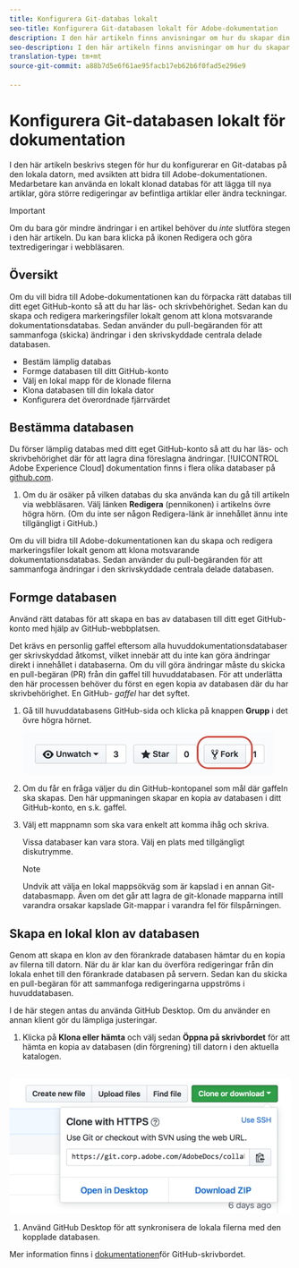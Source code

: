```yaml
---
title: Konfigurera Git-databas lokalt
seo-title: Konfigurera Git-databasen lokalt för Adobe-dokumentation
description: I den här artikeln finns anvisningar om hur du skapar din lokala Git-databas och bidrar till Adobe-dokumentationen, inklusive förgrening och kloning.
seo-description: I den här artikeln finns anvisningar om hur du skapar din lokala Git-databas och bidrar till Adobe-dokumentationen, inklusive förgrening och kloning.
translation-type: tm+mt
source-git-commit: a88b7d5e6f61ae95facb17eb62b6f0fad5e296e9

---
```



# Konfigurera Git-databasen lokalt för dokumentation

I den här artikeln beskrivs stegen för hur du konfigurerar en Git-databas på den lokala datorn, med avsikten att bidra till Adobe-dokumentationen. Medarbetare kan använda en lokalt klonad databas för att lägga till nya artiklar, göra större redigeringar av befintliga artiklar eller ändra teckningar.

> [!IMPORTANT]
> Om du bara gör mindre ändringar i en artikel behöver du *inte* slutföra stegen i den här artikeln. Du kan bara klicka på ikonen Redigera och göra textredigeringar i webbläsaren.

## Översikt

Om du vill bidra till Adobe-dokumentationen kan du förpacka rätt databas till ditt eget GitHub-konto så att du har läs- och skrivbehörighet. Sedan kan du skapa och redigera markeringsfiler lokalt genom att klona motsvarande dokumentationsdatabas. Sedan använder du pull-begäranden för att sammanfoga (skicka) ändringar i den skrivskyddade centrala delade databasen.

* Bestäm lämplig databas
* Formge databasen till ditt GitHub-konto
* Välj en lokal mapp för de klonade filerna
* Klona databasen till din lokala dator
* Konfigurera det överordnade fjärrvärdet

## Bestämma databasen

Du förser lämplig databas med ditt eget GitHub-konto så att du har läs- och skrivbehörighet där för att lagra dina föreslagna ändringar. [!UICONTROL Adobe Experience Cloud] dokumentation finns i flera olika databaser på [github.com](https://www.github.com/adobedocs).

1. Om du är osäker på vilken databas du ska använda kan du gå till artikeln via webbläsaren. Välj länken **Redigera** (pennikonen) i artikelns övre högra hörn. (Om du inte ser någon Redigera-länk är innehållet ännu inte tillgängligt i GitHub.)

Om du vill bidra till Adobe-dokumentationen kan du skapa och redigera markeringsfiler lokalt genom att klona motsvarande dokumentationsdatabas. Sedan använder du pull-begäranden för att sammanfoga ändringar i den skrivskyddade centrala delade databasen.

<!---
![GitHub Triangle](/assets/git-and-github-initial-setup.png)

If you're new to GitHub, watch the following video for a conceptual overview of the forking and cloning process:

>[!VIDEO https://channel9.msdn.com/Blogs/CoolMoose/Git-Repository-Setup/player]
-->

## Formge databasen

Använd rätt databas för att skapa en bas av databasen till ditt eget GitHub-konto med hjälp av GitHub-webbplatsen.

Det krävs en personlig gaffel eftersom alla huvuddokumentationsdatabaser ger skrivskyddad åtkomst, vilket innebär att du inte kan göra ändringar direkt i innehållet i databaserna. Om du vill göra ändringar måste du skicka en pull-begäran (PR) från din gaffel till huvuddatabasen. För att underlätta den här processen behöver du först en egen kopia av databasen där du har skrivbehörighet. En GitHub- *gaffel* har det syftet.

1. Gå till huvuddatabasens GitHub-sida och klicka på knappen **Grupp** i det övre högra hörnet.

   ![GitHub-gaffel](assets/fork-simple.png)

1. Om du får en fråga väljer du din GitHub-kontopanel som mål där gaffeln ska skapas. Den här uppmaningen skapar en kopia av databasen i ditt GitHub-konto, en s.k. gaffel.

1. Välj ett mappnamn som ska vara enkelt att komma ihåg och skriva.

   Vissa databaser kan vara stora. Välj en plats med tillgängligt diskutrymme.

   > [!NOTE]
   > Undvik att välja en lokal mappsökväg som är kapslad i en annan Git-databasmapp. Även om det går att lagra de git-klonade mapparna intill varandra orsakar kapslade Git-mappar i varandra fel för filspårningen.

## Skapa en lokal klon av databasen

Genom att skapa en klon av den förankrade databasen hämtar du en kopia av filerna till datorn. När du är klar kan du överföra redigeringar från din lokala enhet till den förankrade databasen på servern. Sedan kan du skicka en pull-begäran för att sammanfoga redigeringarna uppströms i huvuddatabasen.

I de här stegen antas du använda GitHub Desktop. Om du använder en annan klient gör du lämpliga justeringar.

1. Klicka på **Klona eller hämta** och välj sedan **Öppna på skrivbordet** för att hämta en kopia av databasen (din förgrening) till datorn i den aktuella katalogen.

  ![Klonrepo](assets/clone-pulldown.png)

1. Använd GitHub Desktop för att synkronisera de lokala filerna med den kopplade databasen.

Mer information finns i [dokumentationen](https://help.github.com/desktop/)för GitHub-skrivbordet.
